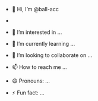 - 👋 Hi, I’m @ball-acc

- 
- 👀 I’m interested in ...
- 🌱 I’m currently learning ...
- 💞️ I’m looking to collaborate on ...
- 📫 How to reach me ...
- 😄 Pronouns: ...
- ⚡ Fun fact: ...

<!---
ball-acc/ball-acc is a ✨ special ✨ repository because its `README.md` (this file) appears on your GitHub profile.
You can click the Preview link to take a look at your changes.
--->
